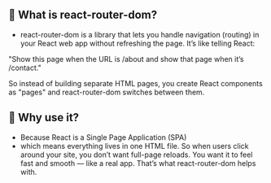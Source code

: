 ## 📌 What is react-router-dom?
- react-router-dom is a library that lets you handle navigation (routing) in your React web app without refreshing the page. It’s like telling React:

"Show this page when the URL is /about and show that page when it’s /contact."

So instead of building separate HTML pages, you create React components as "pages" and react-router-dom switches between them.


## 🧠 Why use it?
- Because React is a Single Page Application (SPA)
- which means everything lives in one HTML file. So when users click around your site, you don’t want full-page reloads. You want it to feel fast and smooth — like a real app. That’s what react-router-dom helps with.